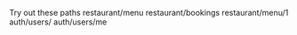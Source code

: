 Try out these paths
restaurant/menu
restaurant/bookings
restaurant/menu/1
auth/users/
auth/users/me
